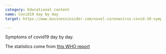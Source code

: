 ```yaml
---
category: Educational content
name: Covid19 day by day
target: https://www.businessinsider.com/novel-coronavirus-covid-19-symptoms-day-by-day-2020-3

---
```


Symptoms of covid19 day by day. 

The statistics come from [this WHO report](https://www.who.int/docs/default-source/coronaviruse/who-china-joint-mission-on-covid-19-final-report.pdf)